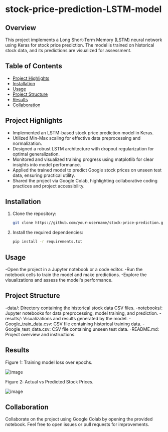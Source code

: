 # stock-price-prediction-LSTM-model

## Overview
This project implements a Long Short-Term Memory (LSTM) neural network using Keras for stock price prediction. The model is trained on historical stock data, and its predictions are visualized for assessment.

## Table of Contents
- [Project Highlights](#project-highlights)
- [Installation](#installation)
- [Usage](#usage)
- [Project Structure](#project-structure)
- [Results](#results)
- [Collaboration](#collaboration)

## Project Highlights
- Implemented an LSTM-based stock price prediction model in Keras.
- Utilized Min-Max scaling for effective data preprocessing and normalization.
- Designed a robust LSTM architecture with dropout regularization for optimal generalization.
- Monitored and visualized training progress using matplotlib for clear insights into model performance.
- Applied the trained model to predict Google stock prices on unseen test data, ensuring practical utility.
- Shared the project via Google Colab, highlighting collaborative coding practices and project accessibility.

## Installation
1. Clone the repository:
   ```bash
   git clone https://github.com/your-username/stock-price-prediction.git

2. Install the required dependencies:
   ```bash
   pip install -r requirements.txt

## Usage
-Open the project in a Jupyter notebook or a code editor.
-Run the notebook cells to train the model and make predictions.
-Explore the visualizations and assess the model's performance.

## Project Structure
-data/: Directory containing the historical stock data CSV files.
-notebooks/: Jupyter notebooks for data preprocessing, model training, and prediction.
-results/: Visualizations and results generated by the model.
-Google_train_data.csv: CSV file containing historical training data.
-Google_test_data.csv: CSV file containing unseen test data.
-README.md: Project overview and instructions.

## Results

Figure 1: Training model loss over epochs.

![image](https://github.com/sakshamdev123/stock-price-prediction-LSTM-model/assets/105414841/ec86499b-18fb-4a42-bc91-84ea896e685c)

Figure 2: Actual vs Predicted Stock Prices.

![image](https://github.com/sakshamdev123/stock-price-prediction-LSTM-model/assets/105414841/da84102f-c726-4a4e-a4a1-a48a55d380be)

## Collaboration
Collaborate on the project using Google Colab by opening the provided notebook.
Feel free to open issues or pull requests for improvements.
